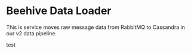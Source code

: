 # Beehive Data Loader

This is service moves raw message data from RabbitMQ to Cassandra in our v2 data pipeline.



test
